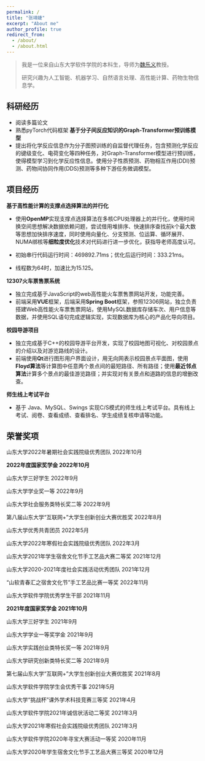 ```yaml
---
permalink: /
title: "张靖婕"
excerpt: "About me"
author_profile: true
redirect_from: 
  - /about/
  - /about.html
---
```


> 我是一位来自山东大学软件学院的本科生，导师为[魏乐义](https://faculty.sdu.edu.cn/weileyi/zh_CN/index.htm)教授。
>
> 研究兴趣为人工智能、机器学习、自然语言处理、高性能计算、药物生物信息学。

## 科研经历

- 阅读多篇论文
- 熟悉pyTorch代码框架
**基于分子间反应知识的Graph-Transformer预训练模型**
- 提出将化学反应信息作为分子图预训练的自监督代理任务，包含预测化学反应的键级变化、电荷变化等四种任务，对Graph-Transformer模型进行预训练，使得模型学习到化学反应性信息。使用分子性质预测、药物相互作用(DDI)预测、药物间协同作用(DDS)预测等多种下游任务微调模型。

## 项目经历

**基于高性能计算的支撑点选择算法的并行化** 

- <span style='font-size:14px'>使用**OpenMP**实现支撑点选择算法在多核CPU处理器上的并行化，使用时间换空间思想解决数据依赖问题，尝试借用堆排序、快速排序查找前k个最大数等思想加快排序速度，同时使用向量化、分支预测、位运算、循环展开、NUMA绑核等**细粒度优化**技术对代码进行进一步优化，获指导老师高度认可。</span>

- <span style='font-size:14px'>初始串行代码运行时间：469892.71ms；优化后运行时间：333.21ms。</span>

- <span style='font-size:14px'>线程数为64时，加速比为15.125。</span>

**12307火车票售票系统** 

- <span style='font-size:14px'>独立完成基于JavaScript的web高性能火车票售票网站开发，功能完善。</span>
- <span style='font-size:14px'>前端采⽤**VUE**框架，后端采⽤**Spring Boot**框架，参照12306网站，独立负责搭建Web高性能火车票售票网站，使用MySQL数据库存储车次、用户信息等数据，并使用SQL语句完成逻辑实现，实现数据库为核心的产品化导向项目。</span>

**校园导游项目** 

- <span style='font-size:14px'>独立完成基于C++的校园导游平台开发，实现了校园地图可视化、对校园景点的介绍以及对游览路线的设计。</span>
- <span style='font-size:14px'>前端使用**Qt**进行图形用户界面设计，用无向网表示校园景点平面图，使用**Floyd算法**等计算图中任意两个景点间的最短路径、所有路径；使用**最近邻点算法**计算多个景点的最佳游览路径；并实现对有关景点和道路的信息的增删改查。</span>

**师生线上考试平台**

- <span style='font-size:14px'>基于 Java、MySQL、Swings 实现C/S模式的师生线上考试平台。具有线上考试、阅卷、查看成绩、查看排名、学生成绩复核申请等功能。</span>

## 荣誉奖项

<span style='font-size:14px'>山东大学2022年暑期社会实践院级优秀团队  2022年10月</span>

<span style='font-size:14px'>**2022年度国家奖学金  2022年10月**</span>

<span style='font-size:14px'>山东大学三好学生  2022年9月</span>

<span style='font-size:14px'>山东大学学业奖一等  2022年9月</span>

<span style='font-size:14px'>山东大学社会服务类特长奖二等  2022年9月</span>

<span style='font-size:14px'>第八届山东大学“互联网+”大学生创新创业大赛优胜奖  2022年8月</span>

<span style='font-size:14px'>山东大学优秀共青团员  2022年5月</span>

<span style='font-size:14px'>山东大学2022年寒假社会实践院级优秀团队  2022年3月</span>

<span style='font-size:14px'>山东大学2021年学生宿舍文化节手工艺品大赛二等奖  2021年12月</span>

<span style='font-size:14px'>山东大学2020-2021年度社会实践活动优秀团队  2021年12月</span>

<span style='font-size:14px'>“山软青春汇之宿舍文化节”手工艺品比赛一等奖  2022年11月</span>

<span style='font-size:14px'>山东大学软件学院优秀学生干部  2021年11月</span>

<span style='font-size:14px'>**2021年度国家奖学金  2021年10月**</span>

<span style='font-size:14px'>山东大学三好学生  2021年9月</span>

<span style='font-size:14px'>山东大学学业一等奖学金  2021年9月</span>

<span style='font-size:14px'>山东大学实践创业类特长奖一等  2021年9月</span>

<span style='font-size:14px'>山东大学研究创新类特长奖二等  2021年9月</span>

<span style='font-size:14px'>第七届山东大学“互联网+”大学生创新创业大赛优胜奖  2021年8月</span>

<span style='font-size:14px'>山东大学软件学院学生会优秀干事  2021年5月</span>

<span style='font-size:14px'>山东大学“挑战杯”课外学术科技竞赛三等奖  2021年4月</span>

<span style='font-size:14px'>山东大学软件学院2021年诚信状活动二等奖  2021年3月</span>

<span style='font-size:14px'>山东大学2021年寒假社会实践院级优秀团队  2021年3月</span>

<span style='font-size:14px'>山东大学软件学院2020年寻宝大赛活动一等奖  2020年11月</span>

<span style='font-size:14px'>山东大学2020年学生宿舍文化节手工艺品大赛三等奖  2020年12月</span>

